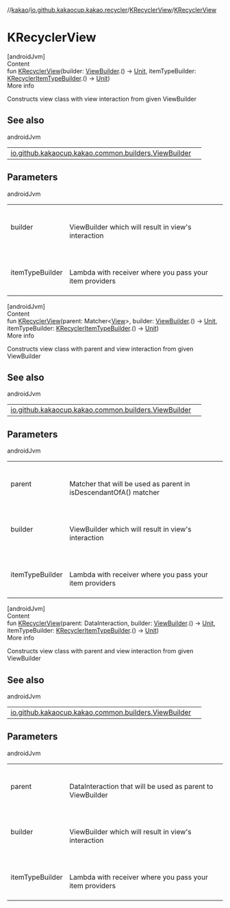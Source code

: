 //[kakao](../../../index.md)/[io.github.kakaocup.kakao.recycler](../index.md)/[KRecyclerView](index.md)/[KRecyclerView](-k-recycler-view.md)



# KRecyclerView  
[androidJvm]  
Content  
fun [KRecyclerView](-k-recycler-view.md)(builder: [ViewBuilder](../../io.github.kakaocup.kakao.common.builders/-view-builder/index.md).() -> [Unit](https://kotlinlang.org/api/latest/jvm/stdlib/kotlin/-unit/index.html), itemTypeBuilder: [KRecyclerItemTypeBuilder](../-k-recycler-item-type-builder/index.md).() -> [Unit](https://kotlinlang.org/api/latest/jvm/stdlib/kotlin/-unit/index.html))  
More info  


Constructs view class with view interaction from given ViewBuilder



## See also  
  
androidJvm  
  
| | |
|---|---|
| <a name="io.github.kakaocup.kakao.recycler/KRecyclerView/KRecyclerView/#kotlin.Function1[io.github.kakaocup.kakao.common.builders.ViewBuilder,kotlin.Unit]#kotlin.Function1[io.github.kakaocup.kakao.recycler.KRecyclerItemTypeBuilder,kotlin.Unit]/PointingToDeclaration/"></a>[io.github.kakaocup.kakao.common.builders.ViewBuilder](../../io.github.kakaocup.kakao.common.builders/-view-builder/index.md)| <a name="io.github.kakaocup.kakao.recycler/KRecyclerView/KRecyclerView/#kotlin.Function1[io.github.kakaocup.kakao.common.builders.ViewBuilder,kotlin.Unit]#kotlin.Function1[io.github.kakaocup.kakao.recycler.KRecyclerItemTypeBuilder,kotlin.Unit]/PointingToDeclaration/"></a>|
  


## Parameters  
  
androidJvm  
  
| | |
|---|---|
| <a name="io.github.kakaocup.kakao.recycler/KRecyclerView/KRecyclerView/#kotlin.Function1[io.github.kakaocup.kakao.common.builders.ViewBuilder,kotlin.Unit]#kotlin.Function1[io.github.kakaocup.kakao.recycler.KRecyclerItemTypeBuilder,kotlin.Unit]/PointingToDeclaration/"></a>builder| <a name="io.github.kakaocup.kakao.recycler/KRecyclerView/KRecyclerView/#kotlin.Function1[io.github.kakaocup.kakao.common.builders.ViewBuilder,kotlin.Unit]#kotlin.Function1[io.github.kakaocup.kakao.recycler.KRecyclerItemTypeBuilder,kotlin.Unit]/PointingToDeclaration/"></a><br><br>ViewBuilder which will result in view's interaction<br><br>|
| <a name="io.github.kakaocup.kakao.recycler/KRecyclerView/KRecyclerView/#kotlin.Function1[io.github.kakaocup.kakao.common.builders.ViewBuilder,kotlin.Unit]#kotlin.Function1[io.github.kakaocup.kakao.recycler.KRecyclerItemTypeBuilder,kotlin.Unit]/PointingToDeclaration/"></a>itemTypeBuilder| <a name="io.github.kakaocup.kakao.recycler/KRecyclerView/KRecyclerView/#kotlin.Function1[io.github.kakaocup.kakao.common.builders.ViewBuilder,kotlin.Unit]#kotlin.Function1[io.github.kakaocup.kakao.recycler.KRecyclerItemTypeBuilder,kotlin.Unit]/PointingToDeclaration/"></a><br><br>Lambda with receiver where you pass your item providers<br><br>|
  
  


[androidJvm]  
Content  
fun [KRecyclerView](-k-recycler-view.md)(parent: Matcher<[View](https://developer.android.com/reference/kotlin/android/view/View.html)>, builder: [ViewBuilder](../../io.github.kakaocup.kakao.common.builders/-view-builder/index.md).() -> [Unit](https://kotlinlang.org/api/latest/jvm/stdlib/kotlin/-unit/index.html), itemTypeBuilder: [KRecyclerItemTypeBuilder](../-k-recycler-item-type-builder/index.md).() -> [Unit](https://kotlinlang.org/api/latest/jvm/stdlib/kotlin/-unit/index.html))  
More info  


Constructs view class with parent and view interaction from given ViewBuilder



## See also  
  
androidJvm  
  
| | |
|---|---|
| <a name="io.github.kakaocup.kakao.recycler/KRecyclerView/KRecyclerView/#org.hamcrest.Matcher[android.view.View]#kotlin.Function1[io.github.kakaocup.kakao.common.builders.ViewBuilder,kotlin.Unit]#kotlin.Function1[io.github.kakaocup.kakao.recycler.KRecyclerItemTypeBuilder,kotlin.Unit]/PointingToDeclaration/"></a>[io.github.kakaocup.kakao.common.builders.ViewBuilder](../../io.github.kakaocup.kakao.common.builders/-view-builder/index.md)| <a name="io.github.kakaocup.kakao.recycler/KRecyclerView/KRecyclerView/#org.hamcrest.Matcher[android.view.View]#kotlin.Function1[io.github.kakaocup.kakao.common.builders.ViewBuilder,kotlin.Unit]#kotlin.Function1[io.github.kakaocup.kakao.recycler.KRecyclerItemTypeBuilder,kotlin.Unit]/PointingToDeclaration/"></a>|
  


## Parameters  
  
androidJvm  
  
| | |
|---|---|
| <a name="io.github.kakaocup.kakao.recycler/KRecyclerView/KRecyclerView/#org.hamcrest.Matcher[android.view.View]#kotlin.Function1[io.github.kakaocup.kakao.common.builders.ViewBuilder,kotlin.Unit]#kotlin.Function1[io.github.kakaocup.kakao.recycler.KRecyclerItemTypeBuilder,kotlin.Unit]/PointingToDeclaration/"></a>parent| <a name="io.github.kakaocup.kakao.recycler/KRecyclerView/KRecyclerView/#org.hamcrest.Matcher[android.view.View]#kotlin.Function1[io.github.kakaocup.kakao.common.builders.ViewBuilder,kotlin.Unit]#kotlin.Function1[io.github.kakaocup.kakao.recycler.KRecyclerItemTypeBuilder,kotlin.Unit]/PointingToDeclaration/"></a><br><br>Matcher that will be used as parent in isDescendantOfA() matcher<br><br>|
| <a name="io.github.kakaocup.kakao.recycler/KRecyclerView/KRecyclerView/#org.hamcrest.Matcher[android.view.View]#kotlin.Function1[io.github.kakaocup.kakao.common.builders.ViewBuilder,kotlin.Unit]#kotlin.Function1[io.github.kakaocup.kakao.recycler.KRecyclerItemTypeBuilder,kotlin.Unit]/PointingToDeclaration/"></a>builder| <a name="io.github.kakaocup.kakao.recycler/KRecyclerView/KRecyclerView/#org.hamcrest.Matcher[android.view.View]#kotlin.Function1[io.github.kakaocup.kakao.common.builders.ViewBuilder,kotlin.Unit]#kotlin.Function1[io.github.kakaocup.kakao.recycler.KRecyclerItemTypeBuilder,kotlin.Unit]/PointingToDeclaration/"></a><br><br>ViewBuilder which will result in view's interaction<br><br>|
| <a name="io.github.kakaocup.kakao.recycler/KRecyclerView/KRecyclerView/#org.hamcrest.Matcher[android.view.View]#kotlin.Function1[io.github.kakaocup.kakao.common.builders.ViewBuilder,kotlin.Unit]#kotlin.Function1[io.github.kakaocup.kakao.recycler.KRecyclerItemTypeBuilder,kotlin.Unit]/PointingToDeclaration/"></a>itemTypeBuilder| <a name="io.github.kakaocup.kakao.recycler/KRecyclerView/KRecyclerView/#org.hamcrest.Matcher[android.view.View]#kotlin.Function1[io.github.kakaocup.kakao.common.builders.ViewBuilder,kotlin.Unit]#kotlin.Function1[io.github.kakaocup.kakao.recycler.KRecyclerItemTypeBuilder,kotlin.Unit]/PointingToDeclaration/"></a><br><br>Lambda with receiver where you pass your item providers<br><br>|
  
  


[androidJvm]  
Content  
fun [KRecyclerView](-k-recycler-view.md)(parent: DataInteraction, builder: [ViewBuilder](../../io.github.kakaocup.kakao.common.builders/-view-builder/index.md).() -> [Unit](https://kotlinlang.org/api/latest/jvm/stdlib/kotlin/-unit/index.html), itemTypeBuilder: [KRecyclerItemTypeBuilder](../-k-recycler-item-type-builder/index.md).() -> [Unit](https://kotlinlang.org/api/latest/jvm/stdlib/kotlin/-unit/index.html))  
More info  


Constructs view class with parent and view interaction from given ViewBuilder



## See also  
  
androidJvm  
  
| | |
|---|---|
| <a name="io.github.kakaocup.kakao.recycler/KRecyclerView/KRecyclerView/#androidx.test.espresso.DataInteraction#kotlin.Function1[io.github.kakaocup.kakao.common.builders.ViewBuilder,kotlin.Unit]#kotlin.Function1[io.github.kakaocup.kakao.recycler.KRecyclerItemTypeBuilder,kotlin.Unit]/PointingToDeclaration/"></a>[io.github.kakaocup.kakao.common.builders.ViewBuilder](../../io.github.kakaocup.kakao.common.builders/-view-builder/index.md)| <a name="io.github.kakaocup.kakao.recycler/KRecyclerView/KRecyclerView/#androidx.test.espresso.DataInteraction#kotlin.Function1[io.github.kakaocup.kakao.common.builders.ViewBuilder,kotlin.Unit]#kotlin.Function1[io.github.kakaocup.kakao.recycler.KRecyclerItemTypeBuilder,kotlin.Unit]/PointingToDeclaration/"></a>|
  


## Parameters  
  
androidJvm  
  
| | |
|---|---|
| <a name="io.github.kakaocup.kakao.recycler/KRecyclerView/KRecyclerView/#androidx.test.espresso.DataInteraction#kotlin.Function1[io.github.kakaocup.kakao.common.builders.ViewBuilder,kotlin.Unit]#kotlin.Function1[io.github.kakaocup.kakao.recycler.KRecyclerItemTypeBuilder,kotlin.Unit]/PointingToDeclaration/"></a>parent| <a name="io.github.kakaocup.kakao.recycler/KRecyclerView/KRecyclerView/#androidx.test.espresso.DataInteraction#kotlin.Function1[io.github.kakaocup.kakao.common.builders.ViewBuilder,kotlin.Unit]#kotlin.Function1[io.github.kakaocup.kakao.recycler.KRecyclerItemTypeBuilder,kotlin.Unit]/PointingToDeclaration/"></a><br><br>DataInteraction that will be used as parent to ViewBuilder<br><br>|
| <a name="io.github.kakaocup.kakao.recycler/KRecyclerView/KRecyclerView/#androidx.test.espresso.DataInteraction#kotlin.Function1[io.github.kakaocup.kakao.common.builders.ViewBuilder,kotlin.Unit]#kotlin.Function1[io.github.kakaocup.kakao.recycler.KRecyclerItemTypeBuilder,kotlin.Unit]/PointingToDeclaration/"></a>builder| <a name="io.github.kakaocup.kakao.recycler/KRecyclerView/KRecyclerView/#androidx.test.espresso.DataInteraction#kotlin.Function1[io.github.kakaocup.kakao.common.builders.ViewBuilder,kotlin.Unit]#kotlin.Function1[io.github.kakaocup.kakao.recycler.KRecyclerItemTypeBuilder,kotlin.Unit]/PointingToDeclaration/"></a><br><br>ViewBuilder which will result in view's interaction<br><br>|
| <a name="io.github.kakaocup.kakao.recycler/KRecyclerView/KRecyclerView/#androidx.test.espresso.DataInteraction#kotlin.Function1[io.github.kakaocup.kakao.common.builders.ViewBuilder,kotlin.Unit]#kotlin.Function1[io.github.kakaocup.kakao.recycler.KRecyclerItemTypeBuilder,kotlin.Unit]/PointingToDeclaration/"></a>itemTypeBuilder| <a name="io.github.kakaocup.kakao.recycler/KRecyclerView/KRecyclerView/#androidx.test.espresso.DataInteraction#kotlin.Function1[io.github.kakaocup.kakao.common.builders.ViewBuilder,kotlin.Unit]#kotlin.Function1[io.github.kakaocup.kakao.recycler.KRecyclerItemTypeBuilder,kotlin.Unit]/PointingToDeclaration/"></a><br><br>Lambda with receiver where you pass your item providers<br><br>|
  
  



